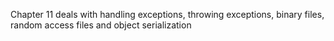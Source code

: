 Chapter 11 deals with handling exceptions, throwing exceptions, binary files, random access files and object serialization
